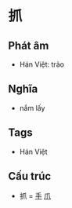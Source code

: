 # 抓

## Phát âm
* Hán Việt: trảo

## Nghĩa
* nắm lấy

## Tags
* Hán Việt

## Cấu trúc
* 抓 = [手](手.md) [爪](爪.md)

<script>window.HANZI_FIELD='抓';</script>